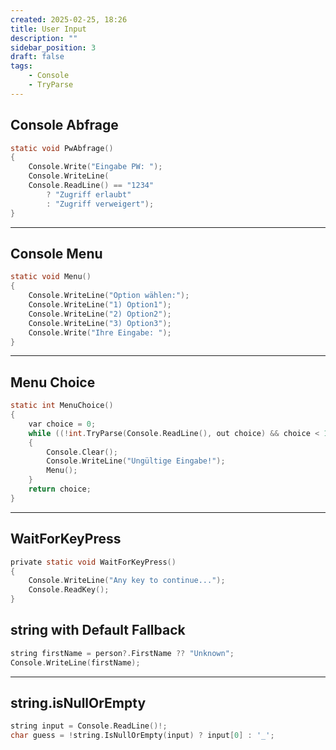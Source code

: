 ```yaml
---
created: 2025-02-25, 18:26
title: User Input
description: ""
sidebar_position: 3
draft: false
tags:
    - Console
    - TryParse
---
```

## Console Abfrage

```c
static void PwAbfrage()
{
	Console.Write("Eingabe PW: ");
	Console.WriteLine(
	Console.ReadLine() == "1234"
		? "Zugriff erlaubt"
		: "Zugriff verweigert");
}
```
---  

## Console Menu

```c
static void Menu()  
{  
    Console.WriteLine("Option wählen:");  
    Console.WriteLine("1) Option1");  
    Console.WriteLine("2) Option2");  
    Console.WriteLine("3) Option3");  
    Console.Write("Ihre Eingabe: ");  
}
```

---
## Menu Choice

```c
static int MenuChoice()  
{  
    var choice = 0;  
    while ((!int.TryParse(Console.ReadLine(), out choice) && choice < 1) || choice > 3)  
    {        
	    Console.Clear();  
        Console.WriteLine("Ungültige Eingabe!");  
        Menu();  
    }    
    return choice;  
}
```

---
## WaitForKeyPress

```c
private static void WaitForKeyPress()  
{  
    Console.WriteLine("Any key to continue...");  
    Console.ReadKey();  
}
```

## string with Default Fallback

```c
string firstName = person?.FirstName ?? "Unknown";
Console.WriteLine(firstName);
```
---
## string.isNullOrEmpty

```c
string input = Console.ReadLine()!;
char guess = !string.IsNullOrEmpty(input) ? input[0] : '_';